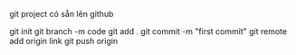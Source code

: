 git project có sẵn lên github

git init
git branch -m code
git add .
git commit -m "first commit"
git remote add origin link
git push origin
